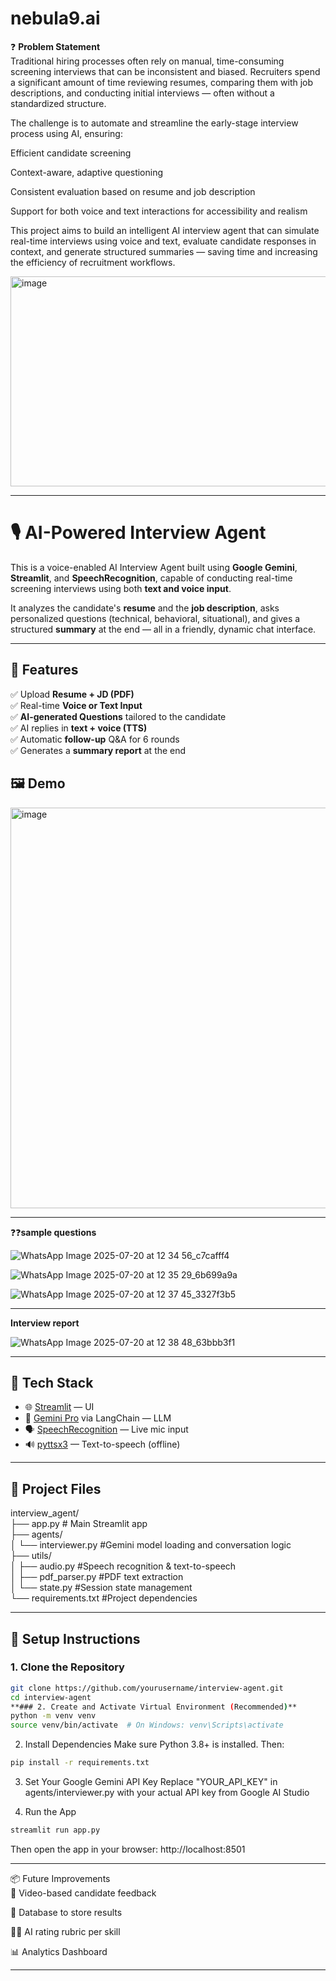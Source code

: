 # nebula9.ai

❓ **Problem Statement**  
Traditional hiring processes often rely on manual, time-consuming screening interviews that can be inconsistent and biased. Recruiters spend a significant amount of time reviewing resumes, comparing them with job descriptions, and conducting initial interviews — often without a standardized structure.  

The challenge is to automate and streamline the early-stage interview process using AI, ensuring:

Efficient candidate screening

Context-aware, adaptive questioning

Consistent evaluation based on resume and job description

Support for both voice and text interactions for accessibility and realism

This project aims to build an intelligent AI interview agent that can simulate real-time interviews using voice and text, evaluate candidate responses in context, and generate structured summaries — saving time and increasing the efficiency of recruitment workflows. 



<img width="747" height="336" alt="image" src="https://github.com/user-attachments/assets/d1236e00-00b5-4502-8c06-9fd6ea2a5d25" />


---


# 🎙️ AI-Powered Interview Agent 

This is a voice-enabled AI Interview Agent built using **Google Gemini**, **Streamlit**, and **SpeechRecognition**, capable of conducting real-time screening interviews using both **text and voice input**.

It analyzes the candidate's **resume** and the **job description**, asks personalized questions (technical, behavioral, situational), and gives a structured **summary** at the end — all in a friendly, dynamic chat interface.

---

## 🚀 Features

✅ Upload **Resume + JD (PDF)**  
✅ Real-time **Voice or Text Input**  
✅ **AI-generated Questions** tailored to the candidate  
✅ AI replies in **text + voice (TTS)**  
✅ Automatic **follow-up** Q&A for 6 rounds  
✅ Generates a **summary report** at the end  

## 🖼️ Demo
<img width="876" height="641" alt="image" src="https://github.com/user-attachments/assets/163cc2c7-a59b-46fa-bfd4-30022ebc611f" />


  ---
  
❓❓**sample questions**

![WhatsApp Image 2025-07-20 at 12 34 56_c7cafff4](https://github.com/user-attachments/assets/3296047d-e73f-4421-9838-e0a9de8e4224)

![WhatsApp Image 2025-07-20 at 12 35 29_6b699a9a](https://github.com/user-attachments/assets/0300ad44-cd19-4585-bc58-1b4826892264)

![WhatsApp Image 2025-07-20 at 12 37 45_3327f3b5](https://github.com/user-attachments/assets/3ee3335e-d4d1-488b-9971-3a96fd18f953)

---

**Interview report**

![WhatsApp Image 2025-07-20 at 12 38 48_63bbb3f1](https://github.com/user-attachments/assets/ea5a1bd3-3a6b-4dc5-b5af-c55e9f029958)

---

## 🧠 Tech Stack

- 🌐 [Streamlit](https://streamlit.io/) — UI
- 🧠 [Gemini Pro](https://ai.google.dev/) via LangChain — LLM
- 🗣️ [SpeechRecognition](https://pypi.org/project/SpeechRecognition/) — Live mic input
- 🔊 [pyttsx3](https://pypi.org/project/pyttsx3/) — Text-to-speech (offline)

---

## 📂 Project Files
interview_agent/  
├── app.py # Main Streamlit app    
├── agents/  
│ └── interviewer.py  #Gemini model loading and conversation logic  
├── utils/  
│ ├── audio.py  #Speech recognition & text-to-speech  
│ ├── pdf_parser.py   #PDF text extraction  
│ └── state.py  #Session state management  
└── requirements.txt  #Project dependencies  


---

## 🔧 Setup Instructions

### 1. Clone the Repository

```bash
git clone https://github.com/yourusername/interview-agent.git
cd interview-agent
**### 2. Create and Activate Virtual Environment (Recommended)**
python -m venv venv
source venv/bin/activate  # On Windows: venv\Scripts\activate
```
2. Install Dependencies
Make sure Python 3.8+ is installed. Then:

```bash
pip install -r requirements.txt
```

3. Set Your Google Gemini API Key
Replace "YOUR_API_KEY" in agents/interviewer.py with your actual API key from Google AI Studio

4. Run the App
```bash
streamlit run app.py
```
Then open the app in your browser: http://localhost:8501

---

📦 Future Improvements  
📼 Video-based candidate feedback

💾 Database to store results

🧑‍🏫 AI rating rubric per skill

📊 Analytics Dashboard

---



